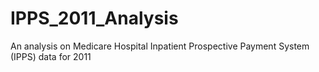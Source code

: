 # IPPS_2011_Analysis
An analysis on Medicare Hospital Inpatient Prospective Payment System (IPPS) data for 2011
